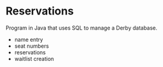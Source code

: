 # Reservations
Program in Java that uses SQL to manage a Derby database.
- name entry
- seat numbers
- reservations
- waitlist creation
